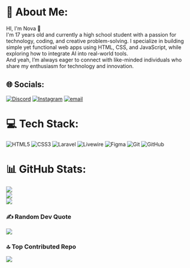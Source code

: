 # 💫 About Me:
HI, I'm Nova 👋  <br>I'm 17 years old and currently a high school student with a passion for technology, coding, and creative problem-solving. I specialize in building simple yet functional web apps using HTML, CSS, and JavaScript, while exploring how to integrate AI into real-world tools. <br> And yeah, I’m always eager to connect with like-minded individuals who share my enthusiasm for technology and innovation.<br>


## 🌐 Socials:
[![Discord](https://img.shields.io/badge/Discord-%237289DA.svg?logo=discord&logoColor=white)](https://discord.gg/https://discord.gg/XFyynr8H) [![Instagram](https://img.shields.io/badge/Instagram-%23E4405F.svg?logo=Instagram&logoColor=white)](https://instagram.com/novarill) [![email](https://img.shields.io/badge/Email-D14836?logo=gmail&logoColor=white)](mailto:mnovarahman505@gmail.com) 

# 💻 Tech Stack:
![HTML5](https://img.shields.io/badge/html5-%23E34F26.svg?style=flat-square&logo=html5&logoColor=white) ![CSS3](https://img.shields.io/badge/css3-%231572B6.svg?style=flat-square&logo=css3&logoColor=white) ![Laravel](https://img.shields.io/badge/laravel-%23FF2D20.svg?style=flat-square&logo=laravel&logoColor=white) ![Livewire](https://img.shields.io/badge/livewire-%234e56a6.svg?style=flat-square&logo=livewire&logoColor=white) ![Figma](https://img.shields.io/badge/figma-%23F24E1E.svg?style=flat-square&logo=figma&logoColor=white) ![Git](https://img.shields.io/badge/git-%23F05033.svg?style=flat-square&logo=git&logoColor=white) ![GitHub](https://img.shields.io/badge/github-%23121011.svg?style=flat-square&logo=github&logoColor=white)
# 📊 GitHub Stats:
![](https://github-readme-stats.vercel.app/api?username=ItsShinsei&theme=catppuccin_mocha&hide_border=false&include_all_commits=true&count_private=true)<br/>
![](https://nirzak-streak-stats.vercel.app/?user=ItsShinsei&theme=catppuccin_mocha&hide_border=false)<br/>
![](https://github-readme-stats.vercel.app/api/top-langs/?username=ItsShinsei&theme=catppuccin_mocha&hide_border=false&include_all_commits=true&count_private=true&layout=compact)

### ✍️ Random Dev Quote
![](https://quotes-github-readme.vercel.app/api?type=horizontal&theme=dark)

### 🔝 Top Contributed Repo
![](https://github-contributor-stats.vercel.app/api?username=ItsShinsei&limit=5&theme=dark&combine_all_yearly_contributions=true)

